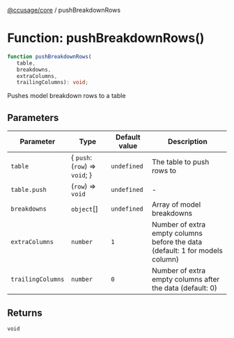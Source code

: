 [@ccusage/core](../index.md) / pushBreakdownRows

# Function: pushBreakdownRows()

```ts
function pushBreakdownRows(
   table, 
   breakdowns, 
   extraColumns, 
   trailingColumns): void;
```

Pushes model breakdown rows to a table

## Parameters

| Parameter | Type | Default value | Description |
| ------ | ------ | ------ | ------ |
| `table` | \{ `push`: (`row`) => `void`; \} | `undefined` | The table to push rows to |
| `table.push` | (`row`) => `void` | `undefined` | - |
| `breakdowns` | `object`[] | `undefined` | Array of model breakdowns |
| `extraColumns` | `number` | `1` | Number of extra empty columns before the data (default: 1 for models column) |
| `trailingColumns` | `number` | `0` | Number of extra empty columns after the data (default: 0) |

## Returns

`void`
